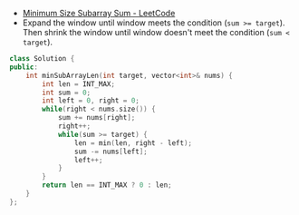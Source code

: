 - [Minimum Size Subarray Sum - LeetCode](https://leetcode.com/problems/minimum-size-subarray-sum/description/)
- Expand the window until window meets the condition (`sum >= target`). Then shrink the window until window doesn't meet the condition (`sum < target`).

```cpp
class Solution {
public:
    int minSubArrayLen(int target, vector<int>& nums) {
        int len = INT_MAX;
        int sum = 0;
        int left = 0, right = 0;
        while(right < nums.size()) {
            sum += nums[right];
            right++;
            while(sum >= target) {
                len = min(len, right - left);
                sum -= nums[left];
                left++;
            }
        }
        return len == INT_MAX ? 0 : len;
    }
};
```